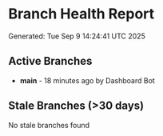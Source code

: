 # Branch Health Report
Generated: Tue Sep  9 14:24:41 UTC 2025

## Active Branches
- **main** - 18 minutes ago by Dashboard Bot

## Stale Branches (>30 days)
No stale branches found
